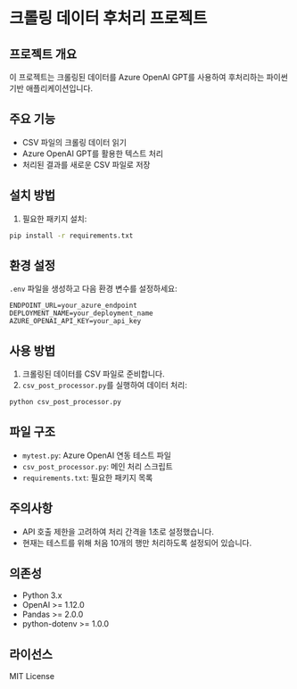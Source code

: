 # 크롤링 데이터 후처리 프로젝트

## 프로젝트 개요

이 프로젝트는 크롤링된 데이터를 Azure OpenAI GPT를 사용하여 후처리하는 파이썬 기반 애플리케이션입니다.

## 주요 기능

- CSV 파일의 크롤링 데이터 읽기
- Azure OpenAI GPT를 활용한 텍스트 처리
- 처리된 결과를 새로운 CSV 파일로 저장

## 설치 방법

1. 필요한 패키지 설치:

```bash
pip install -r requirements.txt
```

## 환경 설정

`.env` 파일을 생성하고 다음 환경 변수를 설정하세요:

```plaintext
ENDPOINT_URL=your_azure_endpoint
DEPLOYMENT_NAME=your_deployment_name
AZURE_OPENAI_API_KEY=your_api_key
```

## 사용 방법

1. 크롤링된 데이터를 CSV 파일로 준비합니다.
2. `csv_post_processor.py`를 실행하여 데이터 처리:

```python
python csv_post_processor.py
```

## 파일 구조

- `mytest.py`: Azure OpenAI 연동 테스트 파일
- `csv_post_processor.py`: 메인 처리 스크립트
- `requirements.txt`: 필요한 패키지 목록

## 주의사항

- API 호출 제한을 고려하여 처리 간격을 1초로 설정했습니다.
- 현재는 테스트를 위해 처음 10개의 행만 처리하도록 설정되어 있습니다.

## 의존성

- Python 3.x
- OpenAI >= 1.12.0
- Pandas >= 2.0.0
- python-dotenv >= 1.0.0

## 라이선스

MIT License
